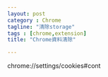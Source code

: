 ```yaml
---
layout: post
category : Chrome 
tagline: "清除storage"
tags : [chrome,extension]
title: "Chrome資料清除"

---
```




chrome://settings/cookies#cont